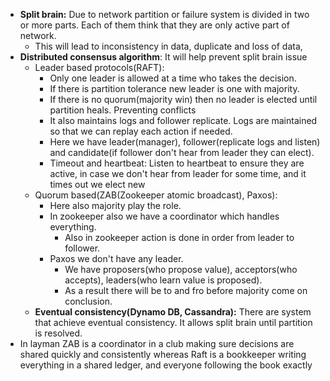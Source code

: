 * **Split brain:** Due to network partition or failure system is divided in two or more parts. Each of them think that they are only active part of network.
    * This will lead to inconsistency in data, duplicate and loss of data,
* **Distributed consensus algorithm**: It will help prevent split brain issue
    * Leader based protocols(RAFT):
        * Only one leader is allowed at a time who takes the decision.
        * If there is partition tolerance new leader is one with majority.
        * If there is no quorum(majority win) then no leader is elected until partition heals. Preventing conflicts
        * It also maintains logs and follower replicate. Logs are maintained so that we can replay each action if needed.
        * Here we have leader(manager), follower(replicate logs and listen) and candidate(if follower don't hear from leader they can elect).
        * Timeout and heartbeat: Listen to heartbeat to ensure they are active, in case we don't hear from leader for some time, and it times out we elect new
    * Quorum based(ZAB(Zookeeper atomic broadcast), Paxos):
        * Here also majority play the role.
        * In zookeeper also we have a coordinator which handles everything.
            * Also in zookeeper action is done in order from leader to follower.
        * Paxos we don't have any leader.
            * We have proposers(who propose value), acceptors(who accepts), leaders(who learn value is proposed).
            * As a result there will be to and fro before majority come on conclusion.
    * **Eventual consistency(Dynamo DB, Cassandra):** There are system that achieve eventual consistency. It allows split brain until partition is resolved.
*  In layman ZAB is a coordinator in a club making sure decisions are shared quickly and consistently whereas Raft is  a bookkeeper writing everything in a shared ledger, and everyone following the book exactly
